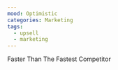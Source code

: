 ```yaml
---
mood: Optimistic
categories: Marketing
tags:
  - upsell
  - marketing
---
```

Faster Than The Fastest Competitor